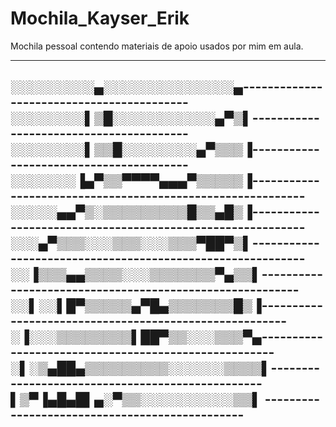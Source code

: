 # Mochila_Kayser_Erik

Mochila pessoal contendo materiais de apoio usados por mim em aula.

-----------------------------------------------------------------------------------------------------------------------------------------------------------------------------------


░░░░░░░░░▄░░░░░░░░░░░░░░▄------------------------------------------
░░░░░░░░▌▒█░░░░░░░░░░░▄▀▒▌----------------------------------------
░░░░░░░░▌▒▒█░░░░░░░░▄▀▒▒▒▐----------------------------------------
░░░░░░░▐▄▀▒▒▀▀▀▀▄▄▄▀▒▒▒▒▒▐-----------------------------------------------------------
░░░░░▄▄▀▒░▒▒▒▒▒▒▒▒▒█▒▒▄█▒▐-----------------------------------------------------------
░░░▄▀▒▒▒░░░▒▒▒░░░▒▒▒▀██▀▒▌-----------------------------------------------------------
░░▐▒▒▒▄▄▒▒▒▒░░░▒▒▒▒▒▒▒▀▄▒▒▌---------------------------------------------------------
░░▌░░▌█▀▒▒▒▒▒▄▀█▄▒▒▒▒▒▒▒█▒▐-------------------------------------------------------
░▐░░░▒▒▒▒▒▒▒▒▌██▀▒▒░░░▒▒▒▀▄-----------------------------------------------------
░▌░▒▄██▄▒▒▒▒▒▒▒▒▒░░░░░░▒▒▒▒▌-------------------------------------------------
▌▒▀▐▄█▄█▌▄░▀▒▒░░░░░░░░░░▒▒▌ -----------------------------------------------
-------------------------------------------------------------------------------------
